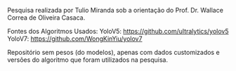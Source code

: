 Pesquisa realizada por Tulio Miranda sob a orientação do Prof. Dr. Wallace Correa de Oliveira Casaca.

Fontes dos Algoritmos Usados:
YoloV5: https://github.com/ultralytics/yolov5
YoloV7: https://github.com/WongKinYiu/yolov7

Repositório sem pesos (do modelos), apenas com dados customizados e versões do algoritmo que foram utilizados na pesquisa.

